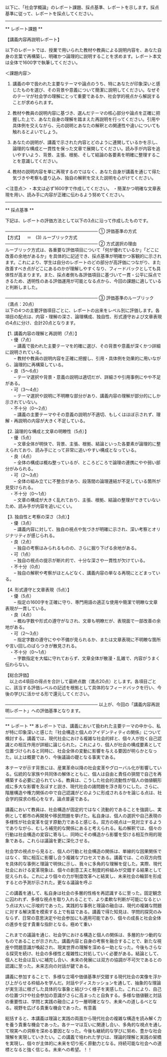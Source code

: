 以下に、「社会学概論」のレポート課題、採点基準、レポートを示します。採点基準に従って、レポートを採点してください。

---------------------------------------
** レポート課題 **

【講義内容再説明レポート】

以下のレポートでは、授業で用いられた教材や教員による説明内容を、あなた自身の言葉で再構築し、明確かつ論理的に説明することを求めます。レポート本文は全体で1600字で執筆してください。

＜課題内容＞
1. 講義の中で扱われた主要なテーマや論点のうち、特にあなたが印象深いと感じたものを選び、その背景や意義について簡潔に説明してください。なぜそのテーマが社会学の理解にとって重要であるか、社会学的視点から解説することが求められます。

2. 教材や教員の説明内容に基づき、選んだテーマの核心部分や論点を正確に把握した上で、あなた自身の理解を踏まえた再説明を行ってください。引用や具体例を交えながら、元の説明とあなたの解釈との関連性や違いについても触れるとよいでしょう。

3. あなたの説明が、講義で示された内容とどのように連関しているかを示し、論理的な構成と一貫性を保った文章で展開してください。読み手が内容を追いやすいよう、背景、主張、根拠、そして結論の各要素を明確に整理することを意識してください。

4. 教材の説明内容を単に再現するのではなく、あなた自身が講義を通じて得た気づきや考察も盛り込み、独自の解釈を交えた説明を心がけてください。

＜注意点＞
・本文は必ず1600字で作成してください。
・簡潔かつ明確な文章表現を用い、読み手に内容が正確に伝わるよう努めてください。

---------------------------------------
** 採点基準 **

下記は、レポートの評価方法として以下の3点に沿って作成したものです。

──────────────────────────────
① 評価基準の方式  
【方式】 ＝ (3) ルーブリック方式  
──────────────────────────────
② 方式選択の理由  
ルーブリック方式は、各重要な評価項目について「何が優れているか」「どこに改善の余地があるか」を具体的に記述でき、採点基準が明確かつ客観的に示されます。これにより、学生は自分のレポートのどの部分が高評価につながり、また改善すべき点がどこにあるのかが理解しやすくなり、フィードバックとしても具体性が高まります。また、採点者側も各評価項目に基づいて一貫・公平に採点できるため、透明性のある評価運用が可能となる点から、今回の課題に適していると判断しました。

──────────────────────────────
③ 評価基準のルーブリック（満点：20点）  
以下の4つの主要評価項目ごとに、レポートの出来をレベル別に評価します。各項目の配点は、内容・理解の深さ、論理構成、独自性、形式遵守および文章表現の4点に分け、合計20点となります。

【1. 講義内容の理解と再説明（7点）】  
 ・優（7点）  
  – 講義で扱われた主要テーマを的確に選び、その背景や意義が深くかつ詳細に説明されている。  
  – 教材や教員の説明内容を正確に把握し、引用・具体例を効果的に用いながら、論理的に再構築している。  
 ・良（5～6点）  
  – テーマ選択や背景・意義の説明は適切だが、詳細さや引用事例にやや不足がある。  
 ・可（3～4点）  
  – テーマ選択や説明に不明瞭な部分があり、講義内容の理解が部分的にしか示されていない。  
 ・不十分（0～2点）  
  – 講義の主要テーマやその意義の説明が不適切、もしくはほぼ示されず、理解・再説明の内容が大きく不足している。

【2. 論理的な構成と文章の明瞭性（5点）】  
 ・優（5点）  
  – 文章全体が明快で、背景、主張、根拠、結論といった各要素が論理的に整えられており、読み手にとって非常に追いやすい構成となっている。  
 ・良（4点）  
  – 全体の構成は概ね整っているが、ところどころで論理の連携にやや弱い部分がみられる。  
 ・可（2～3点）  
  – 全体の組み立てに不整合があり、段落間の論理連結が不足している箇所が見受けられる。  
 ・不十分（0～1点）  
  – 文章の構成が大きく乱れており、主張、根拠、結論の整理ができていないため、読み手が内容を追いにくい。

【3. 独自性と考察の深さ（3点）】  
 ・優（3点）  
  – 講義内容に対して、独自の視点や気づきが明確に示され、深い考察とオリジナリティが感じられる。  
 ・良（2点）  
  – 独自の考察はみられるものの、さらに掘り下げる余地がある。  
 ・可（1点）  
  – 独自の視点の提示が断片的で、十分な深さや一貫性が欠けている。  
 ・不十分（0点）  
  – 独自の解釈や考察がほとんどなく、講義内容の単なる再現にとどまっている。

【4. 形式遵守と文章表現（5点）】  
 ・優（5点）  
  – 指定の1600字を正確に守り、専門用語の適正な使用や簡潔で明瞭な文章表現が一貫している。  
 ・良（4点）  
  – 概ね字数や形式の遵守がなされ、文章も明瞭だが、表現面で一部改善の余地がある。  
 ・可（2～3点）  
  – 指定字数の遵守にやや不備が見られるか、または文章表現に不明瞭な箇所や言い回しのばらつきが散見される。  
 ・不十分（0～1点）  
  – 字数指定を大幅に守れておらず、文章全体が散漫・乱雑で、内容がうまく伝わらない。

【総合評価】  
 以上の4項目の得点を合計して最終点数（満点20点）とします。各項目ごとに、該当する評価レベルの記述を根拠として具体的なフィードバックを行い、今後の学びに活かせる形で還元してください。

──────────────────────────────
以上が、今回の「講義内容再説明レポート」への評価基準となります。

---------------------------------------
** レポート **
本レポートでは、講義において扱われた主要テーマの中から、私が特に印象深いと感じた『社会構造と個人のアイデンティティの関係』について検討する。講義では、現代社会における複雑な社会的絆と、個々人が抱く自己認識との相互作用が詳細に論じられた。これにより、個人が社会の構成要素として位置づけられると同時に、社会全体の変動に影響を与える要因が明らかとなった。以上は概要であり、今後議論の礎となる事実である。

本テーマが示す背景には、産業革命以降の社会変革やグローバル化が影響している。伝統的な家族や共同体の解体とともに、個人は自由と責任の狭間で自己を再構築する必要に迫られている。教員は、こうした社会的流動性が個人の価値観形成に多大な影響を及ぼすと説き、現代社会の諸問題を浮き彫りにした。さらに、階層構造や権力関係の中で自己認識がどのように形成されるかを論じる点は、社会学的探求の核心をなす。論点普遍である。

講義において教員は、社会構造が固定的ではなく流動的であることを強調し、実例として都市の再開発や移民問題を挙げた。私自身は、個人の選択や自己表現の多様性が社会変革を促す原動力であると感じる。双方の視点は一見対立するようでありながら、むしろ補完的な関係にあると考えられる。私の解釈では、個々の行動は社会構造の変容に寄与し、同時にその構造から影響を受ける相互作用的現象である。これらは議論を更に深化させる。

社会学の視点から見ると、個人の行動と社会構造の関係は、単線的な因果関係ではなく、常に相互に影響し合う複雑なプロセスである。講義では、この双方向性を具体的な事例と理論で明快に示し、我々に多角的な理解を促した。実際、現代社会における変革現象は、個々の創意工夫と制度的枠組みが交錯する結果として捉えられる。これにより個々の力が制度改革へと結実し、未来社会の輪郭を形成するとの予測が示された。更なる議論を呼ぶ

この講義を通して、私自身は社会の多層的性格を再認識するに至った。固定観念に囚われず、多様な視点を取り入れることで、より柔軟な判断が可能になるという点は大いに示唆的であった。実践的な事例と理論の融合は、現代の複雑な問題に対する解決策を模索する上で有益である。講義で得た知見は、学問的探究のみならず、日常の意思決定や社会参加にも適用可能であり、個々の成長と社会全体の進歩を促す貴重な指針となる。極めて重い

これまでの議論を通じ、社会学における構造と個人の関係は、多層的かつ動的なものであることが示された。講義内容と自身の考察を融合することで、新たな視座や問題意識が喚起され、現実世界の理解を深める一助となった。今後もさらなる探究を続け、社会の多様性と複雑性に対処していく必要がある。結論として、個人と社会は互いに補完し合い、未来の発展には双方の協調が不可欠であるとの認識に至った。未来志向の対話が鍵である。

講義に参加することで、多様な立場や価値基準が交錯する現代社会の実像を浮かび上がらせる枠組みを学んだ。対話やディスカッションを通して、抽象的な理論が実生活に根ざした具体的な事象と結びつく様子を実感した。これにより、自己の位置づけや社会参加の意識がさらに高まったと自負する。多様な価値観と対話の重要性は、学問と実践の融合により一層明確となり、未来への道しるべとなる。視野を広げる貴重な機会であった。有意義

総括すると、本講義は理論と実践の両面から現代社会の複雑な構造を読み解く力を養う貴重な機会であった。各テーマは互いに関連し合い、多角的な視点を通して現実への洞察を深める要因となった。今後も継続的な学びに努め、豊かな社会理解を実現していきたい。この講義で培われた学びは、理論的理解と実践の架橋を実現し、個々が主体的に未来を切り拓く原動力となる。持続可能な社会への道標となると強く信じる。未来への希望。！！

